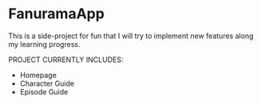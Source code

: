 # FanuramaApp

This is a side-project for fun that I will try to implement new features along my learning progress.

PROJECT CURRENTLY INCLUDES:
- Homepage
- Character Guide
- Episode Guide
